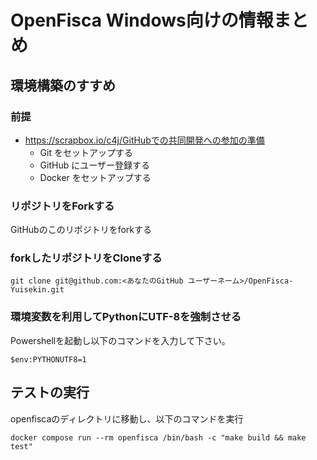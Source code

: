 # OpenFisca Windows向けの情報まとめ

## 環境構築のすすめ

### 前提

- https://scrapbox.io/c4j/GitHubでの共同開発への参加の準備
  - Git をセットアップする
  - GitHub にユーザー登録する
  - Docker をセットアップする

### リポジトリをForkする

GitHubのこのリポジトリをforkする

### forkしたリポジトリをCloneする

```
git clone git@github.com:<あなたのGitHub ユーザーネーム>/OpenFisca-Yuisekin.git
```

### 環境変数を利用してPythonにUTF-8を強制させる
Powershellを起動し以下のコマンドを入力して下さい。

```
$env:PYTHONUTF8=1  
```

## テストの実行

openfiscaのディレクトリに移動し、以下のコマンドを実行
```
docker compose run --rm openfisca /bin/bash -c "make build && make test"
```